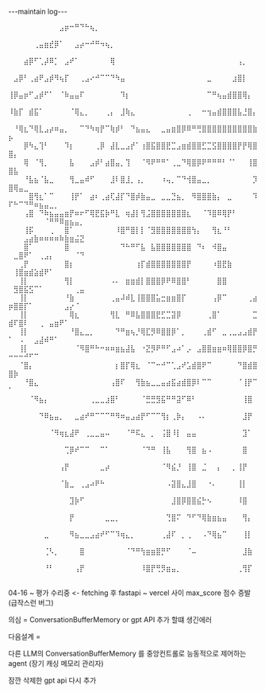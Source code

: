 ---maintain log---

⠀⠀⠀⠀⠀⠀⠀⠀⠀⠀⣠⡶⠒⠛⠙⠓⢦⡀⠀⠀⠀⠀⠀⠀⠀⠀⠀⠀⠀⠀⠀⠀⠀⠀⠀⠀⠀⠀⠀⠀⠀⠀⠀⠀⠀⠀⠀⠀⠀⠀⠀⠀⠀⠀⠀⠀⠀⠀⠀⠀⠀⠀⠀⠀
⠀⠀⠀⠀⠀⢀⣤⣶⣞⡿⠁⠀⠀⣠⡴⠒⠚⠛⠲⢦⡀⠀⠀⠀⠀⠀⠀⠀⠀⠀⠀⠀⠀⠀⠀⠀⠀⠀⠀⠀⠀⠀⠀⠀⠀⠀⠀⠀⠀⠀⠀⠀⠀⠀⠀⠀⠀⠀⠀⠀⠀⠀⠀⠀
⠀⠀⠀⣴⡿⠋⢁⡼⠿⡁⠀⣠⠞⠁⠀⠀⠀⠀⠀⠀⢿⠀⠀⠀⠀⠀⠀⠀⠀⠀⠀⠀⠀⠀⠀⠀⠀⠀⠀⠀⠀⠀⠀⠀⠀⢠⡀⠀⠀⠀⠀⠀⠀⠀⠀⠀⠀⠀⠀⠀⠀⠀⠀⠀
⠀⣠⡿⠃⢀⣴⠟⣠⡾⠻⢦⡏⠀⠀⢀⣠⠔⠚⠉⠉⠙⠳⣤⠀⠀⠀⠀⠀⠀⠀⠀⠀⠀⠀⠀⠀⠀⠀⠀⣀⠀⠀⠀⠀⣰⣿⡇⠀⠀⠀⠀⠀⠀⠀⠀⠀⠀⠀⠀⠀⠀⠀⠀⠀
⢸⡿⣤⡶⠋⣠⡾⠋⠁⠀⠈⠷⣤⣤⠏⠀⠀⠀⠀⠀⠀⠀⠹⡆⠀⠀⠀⠀⠀⠀⠀⠀⠀⠀⠀⠀⠀⠀⠀⠉⠛⢦⣤⣾⣿⣿⢿⡄⠀⠀⠀⠀⠀⠀⠀⠀⠀⠀⠀⠀⠀⠀⠀⠀
⠸⣷⡏⠀⣾⣯⠁⠀⠀⠀⠀⠀⠈⢿⣄⡀⠀⠀⠀⢀⡄⠀⣸⢷⣄⠀⠀⠀⠀⠀⠀⠀⠀⠀⠀⢀⠀⠀⠒⢲⣤⣾⣿⣿⣿⣧⣘⣿⡄⠀⠀⠀⠀⠀⠀⠀⠀⠀⠀⠀⠀⠀⠀⠀
⠀⠘⢿⣆⠙⢿⣇⣠⡴⠶⣤⡀⠀⠀⠉⠙⠳⢶⡟⠉⢷⡾⠃⠀⠙⣦⣤⣄⠀⠀⣀⣤⣶⣿⡿⠿⠛⢛⣿⣿⣿⣿⣿⣿⣿⣿⣿⣿⣷⡦⠀⠀⠀⠀⠀⠀⠀⠀⠀⠀⠀⠀⠀⠀
⠀⠀⠀⡿⠳⣄⢹⠃⠀⠀⠀⠹⡆⠀⠀⠀⠀⢀⡿⠀⣼⣇⣀⣠⡞⠁⢰⣿⣯⣿⣿⣟⣉⣠⣶⣾⣿⣿⣋⣉⣫⣿⣿⣿⣿⡟⡟⢿⣿⣿⡄⠀⠀⠀⠀⠀⠀⠀⠀⠀⠀⠀⠀⠀
⠀⠀⠀⢿⠀⠈⢻⡀⠀⠀⠀⠀⣧⠀⠀⠀⣠⡾⠃⣴⣿⣤⡀⢹⠀⠀⠈⠻⠟⠛⠛⠁⢀⣀⠙⢿⣿⡿⠟⠛⠛⠛⠃⠈⠁⠀⠀⢸⣿⣿⣧⠀⠀⠀⠀⠀⠀⠀⠀⠀⠀⠀⠀⠀
⠀⠀⠀⠘⣧⣦⠈⣧⣀⠀⠀⠀⢻⣀⣤⠾⠋⠀⠀⠀⣸⠇⣿⣸⡀⢠⡀⠀⠀⠀⠰⢤⡀⠉⠙⢺⣿⣤⣀⡀⠀⠀⠀⠀⠀⠀⠀⠀⡹⣿⢿⣤⣀⠀⠀⠀⠀⠀⠀⠀⠀⠀⠀⠀
⠀⠀⠀⠀⣿⢻⣆⠁⠉⠀⠀⠀⢸⡟⠁⠀⣴⠆⢀⣴⢏⣼⡏⠙⣿⡾⣷⣤⣀⠀⣀⣀⣙⣦⡀⠀⠻⣿⣿⣿⣷⡄⠀⣀⠀⠀⠀⠀⠹⠏⠓⠉⠙⠛⠶⣦⣤⣀⡀⠀⠀⠀⠀⠀
⠀⠀⠀⢠⣿⠀⠙⠷⣦⣤⣤⣶⡟⠶⠖⠋⢿⣟⣯⡷⠛⣇⠀⢶⣼⡇⢻⣨⣿⣿⣿⣿⣿⣿⣿⣆⠀⠀⠈⠹⣿⠿⢿⡟⠃⠀⠀⠀⠀⠀⠀⠀⠀⠀⠀⠀⠈⠛⠛⠿⣶⣦⣤⡀
⠀⠀⠀⢸⡯⠀⠀⠀⢀⠀⠀⣿⠁⠀⠀⠀⠀⠀⠀⠀⠀⠸⣿⠛⣿⡇⡇⠈⣻⣿⣿⣿⣿⣿⣿⣿⢳⡄⠀⠀⢻⣆⠘⠃⠀⠀⠀⠀⠀⠀⠀⠀⣠⣴⣷⠶⠶⠶⠶⠷⣷⣶⣬⣝
⠀⠀⠀⣿⠁⠀⠀⠀⠀⠀⠀⣿⠀⠀⠀⠀⠀⠀⠀⠀⠀⠀⠙⠓⠛⠋⣧⠀⣧⣿⣿⣿⣿⣿⣿⣿⠀⠙⠆⠀⠺⣿⣤⠀⠀⠀⠀⠀⠀⠀⣀⣿⠟⠁⠀⢀⣠⡄⠀⠀⠀⠀⠈⠙
⠀⠀⢀⡟⠀⠀⠀⠀⠀⠀⠀⣿⡆⠀⠀⠀⠀⠀⠀⠀⠀⠀⠀⠀⠀⢰⡏⣾⣿⣿⣿⣿⣿⣿⣿⡟⠀⠀⠀⠀⠰⣿⣟⣷⠀⠀⠀⠀⠀⠀⢸⣿⣶⣾⣵⣾⠟⠁⠀⠀⠀⠀⠀⠀
⠀⠀⢸⡇⠀⠀⠀⠀⠀⠀⠀⢻⡇⠀⠀⠀⠀⠀⠀⠀⠠⠄⠀⣶⣶⣾⡇⣿⣿⣿⡿⠟⠿⣿⣿⠃⠀⠀⠀⠀⠀⣿⣿⠀⠀⠀⠀⠀⠀⠀⣻⣿⣯⣫⠉⠁⠀⠀⠀⠀⠀⠀⢀⣤
⠀⠀⢸⡇⠀⠀⠀⠀⠀⠀⠀⠘⣷⠀⠀⠀⠀⠀⠀⠀⢀⣤⠼⠾⣇⢸⣿⣿⣿⣥⣒⣶⣶⣿⡏⠀⠀⠀⠀⠀⢠⡿⠉⠀⠀⠀⠀⢀⣴⡶⣿⣿⡏⠁⠀⠀⠀⠀⠀⠀⣠⡔⠈⠀
⠀⠀⢸⡇⠀⠀⠀⠀⠀⠀⠀⠀⢿⣆⠀⠀⠀⠀⠀⠀⢻⣇⠀⠛⠿⣧⣿⣿⣿⣟⣋⣉⣽⡿⠀⠀⠀⠀⠀⢀⣿⠁⠀⠀⠀⠀⠀⠀⣉⣾⠏⣿⠇⠀⠀⢀⠀⣤⣶⠟⠁⠀⠀⠀
⠀⠀⢸⡇⠀⠀⠀⠀⠀⠀⠀⠀⠘⣿⣄⣀⡀⠀⠀⠀⠀⠙⠛⣶⢦⡘⢿⣏⡻⠿⣿⣿⡿⠁⡀⠀⠀⠀⢀⣾⠋⠀⣀⢀⣀⣠⣠⣾⡟⠁⠀⠠⠀⠀⣠⣼⠾⠛⠁⠀⠀⠀⠀⠀
⠀⠀⢸⡇⠀⠀⠀⠀⠀⠀⠀⠀⠀⠈⠻⣿⠛⠓⠒⠶⠶⣶⣦⣼⣧⠀⠐⣝⡻⠟⠛⠋⣠⠴⠁⡠⠀⣠⣿⣿⣶⣶⠶⢿⣿⣿⡿⣿⡛⠒⠒⠒⠚⠋⠉⠀⠀⠀⠀⠀⠀⠀⠀⠀
⠀⠀⠈⣿⡄⠀⠀⠀⠀⠀⠀⠀⠀⠀⠀⠀⠀⠀⠀⠀⠀⡆⣿⡏⢿⣆⠀⠈⠉⠒⠚⠉⢁⣠⠞⣡⣾⣿⠟⠉⠀⠀⠀⠀⠀⠙⣿⣾⣿⣿⡷⠀⠀⠀⠀⠀⠀⠀⠀⠀⠀⠀⠀⠀
⠀⠀⠀⠘⣿⣄⠀⠀⠀⠀⠀⠀⠀⠀⠀⠀⠀⠀⠀⠀⢠⣿⠏⠀⠀⢻⣷⣦⣀⣀⣤⣴⣯⣴⣾⣿⡿⠇⠉⠉⠀⠀⠀⠀⠀⠈⢸⡟⠉⠁⠀⠀⠀⠀⠀⠀⠀⠀⠀⠀⠀⠀⠀⠀
⠀⠀⠀⠀⠈⠻⣦⡄⠀⠀⠀⠀⠀⠀⠀⠀⢀⣀⣀⣰⣿⠃⠀⠀⠀⠀⠈⣛⣛⣻⣯⠛⠛⣽⠋⠿⠃⠀⠀⠀⠀⠀⠀⠀⠀⠀⢸⣿⠀⠀⠀⠀⠀⠀⠀⠀⠀⠀⠀⠀⠀⠀⠀⠀
⠀⠀⠀⠀⠀⠀⠙⠿⣦⣤⡀⠀⠀⣀⣴⠞⠛⠉⠉⠉⠛⠻⠶⣤⣠⣴⡟⠋⠉⠉⢻⡆⢀⡷⡄⠀⠀⠠⠄⠀⠀⠀⠀⠀⠀⠀⣸⡟⠀⠀⠀⠀⠀⠀⠀⠀⠀⠀⠀⠀⠀⠀⠀⠀
⠀⠀⠀⠀⠀⠀⠀⠀⠈⠻⢶⣆⣼⠟⠀⢀⣀⣀⣤⠤⠀⠀⠀⠈⠛⠯⣄⠀⡀⠀⢨⣿⠸⡇⠀⣤⣤⠀⠀⠀⠀⠀⠀⠀⠀⠀⣹⠁⠀⠀⠀⠀⠀⠀⠀⠀⠀⠀⠀⠀⠀⠀⠀⠀
⠀⠀⠀⠀⠀⠀⠀⠀⠀⠀⠀⢉⡿⠞⠉⠉⠀⠀⠉⠁⠀⠀⠀⠀⠀⠀⠈⠙⠛⠀⢸⣧⠀⠀⠀⢻⣿⠀⣦⠠⠀⠀⠀⠀⠀⠀⣿⠀⠀⠀⠀⠀⠀⠀⠀⠀⠀⠀⠀⠀⠀⠀⠀⠀
⠀⠀⠀⠀⠀⠀⠀⠀⠀⠀⢠⡟⠀⠀⠀⠀⠀⠀⣀⡴⠀⠀⠀⠀⠀⠀⠀⠀⠀⠀⠈⠻⣮⡘⠀⢸⣿⠀⣈⠀⠀⡄⠀⠀⡀⢸⡟⠀⠀⠀⠀⠀⠀⠀⠀⠀⠀⠀⠀⠀⠀⠀⠀⠀
⠀⠀⠀⠀⠀⠀⠀⠀⠀⠀⠈⣷⣀⠀⢀⣠⠴⠟⠓⠀⠀⠀⠀⠀⠀⠀⠀⠀⠀⠀⠀⠠⣽⣿⣄⣸⣿⠀⠀⠐⠄⠀⠀⠀⠀⢸⡇⠀⠀⠀⠀⠀⠀⠀⠀⠀⠀⠀⠀⠀⠀⠀⠀⠀
⠀⠀⠀⠀⠀⠀⠀⠀⠀⠀⠀⠀⣹⡷⠋⠀⠀⠀⠀⠀⠀⠀⠀⠀⠀⠀⠀⠀⠀⠀⠀⠀⣸⣿⡿⣿⣿⣮⡓⠢⠀⠀⠀⠀⠀⠸⣿⠀⠀⠀⠀⠀⠀⠀⠀⠀⠀⠀⠀⠀⠀⠀⠀⠀
⠀⠀⠀⠀⠀⠀⠀⠀⠀⠀⠀⠀⡟⠀⠀⠀⠀⠀⠀⣀⣀⡀⠀⠀⠀⠀⠀⠀⠀⠀⠀⢙⣿⠍⠀⠙⠋⠙⢿⣷⣶⣦⣤⠀⠀⠀⢻⡄⠀⠀⠀⠀⠀⠀⠀⠀⠀⠀⠀⠀⠀⠀⠀⠀
⠀⠀⠀⠀⠀⠀⠀⣀⠀⠀⠀⠀⠻⣦⣀⣀⣠⣴⠞⠋⠉⠹⢶⣄⡀⠀⠀⠀⠀⠀⢀⣼⠏⠀⡀⢀⠀⠀⠠⠙⢿⣦⠉⠀⠀⠀⢸⡇⠀⠀⠀⠀⠀⠀⠀⠀⠀⠀⠀⠀⠀⠀⠀⠀
⠀⠀⠀⠀⠀⠀⠀⢈⠣⡀⠀⠀⠀⠀⣿⠀⠀⠀⠀⠀⠀⠀⠀⠈⠙⠛⢳⣶⣶⣿⡛⠋⠀⠀⠀⠈⠤⠀⠀⠀⠀⠀⠀⠀⠀⠀⣸⣷⠀⠀⠀⠀⠀⠀⠀⠀⠀⠀⠀⠀⠀⠀⠀⠀
⠀⠀⠀⠀⠀⠀⠀⠘⠃⠀⠀⠀⠀⢠⡟⠀⠀⠀⠀⠀⠀⠀⠀⠀⠀⠀⠸⣿⡟⢛⡻⣶⣤⡀⠀⠀⠀⠀⠀⠀⠀⠀⠀⠀⠀⢀⢻⡏⠀⠀⠀⠀⠀⠀⠀⠀⠀⠀⠀⠀⠀⠀⠀⠀

04-16 ~ 평가 수리중 <- fetching 후 fastapi ~ vercel 사이 max_score 점수 증발 (급작스런 버그)

의심 = ConversationBufferMemory or gpt API 추가 할떄 생긴에러

다음설계 =

다른 LLM의 ConversationBufferMemory 를 중앙컨트롤로 능동적으로 제어하는 \
agent (장기 캐싱 메모리 관리자)

잠깐 삭제한 gpt api 다시 추가
